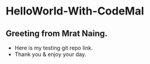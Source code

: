# HelloWorld-With-CodeMal
## Greeting from Mrat Naing.
- Here is my testing git repo link.
- Thank you & enjoy your day.